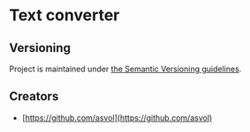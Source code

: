 # Text converter



## Versioning

Project is maintained under [the Semantic Versioning guidelines](http://semver.org/).

## Creators

 - [https://github.com/asvol](https://github.com/asvol)
